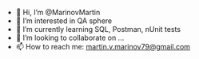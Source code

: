 - 👋 Hi, I’m @MarinovMartin
- 👀 I’m interested in QA sphere 
- 🌱 I’m currently learning SQL, Postman, nUnit tests
- 💞️ I’m looking to collaborate on ...
- 📫 How to reach me: martin.v.marinov79@gmail.com

<!---
MarinovMartin/MarinovMartin is a ✨ special ✨ repository because its `README.md` (this file) appears on your GitHub profile.
You can click the Preview link to take a look at your changes.
--->
